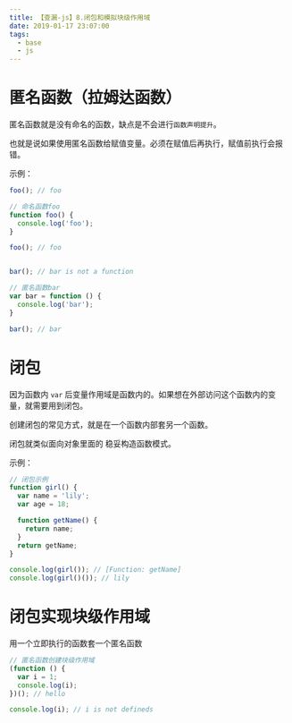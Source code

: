 ```yaml
---
title: 【查漏-js】8.闭包和模拟块级作用域
date: 2019-01-17 23:07:00
tags:
  - base
  - js
---
```

# 匿名函数（拉姆达函数）
匿名函数就是没有命名的函数，缺点是不会进行`函数声明提升`。

也就是说如果使用匿名函数给赋值变量。必须在赋值后再执行，赋值前执行会报错。

示例：
```javascript
foo(); // foo

// 命名函数foo
function foo() {
  console.log('foo');
}

foo(); // foo


bar(); // bar is not a function

// 匿名函数bar
var bar = function () {
  console.log('bar');
}

bar(); // bar
```



# 闭包
因为函数内 `var` 后变量作用域是函数内的。如果想在外部访问这个函数内的变量，就需要用到闭包。

创建闭包的常见方式，就是在一个函数内部套另一个函数。

闭包就类似面向对象里面的 稳妥构造函数模式。

示例：
```javascript
// 闭包示例
function girl() {
  var name = 'lily';
  var age = 18;

  function getName() {
    return name;
  }
  return getName;
}

console.log(girl()); // [Function: getName]
console.log(girl()()); // lily
```


# 闭包实现块级作用域
用一个立即执行的函数套一个匿名函数

```javascript
// 匿名函数创建块级作用域
(function () {
  var i = 1;
  console.log(i);
})(); // hello

console.log(i); // i is not defineds
```